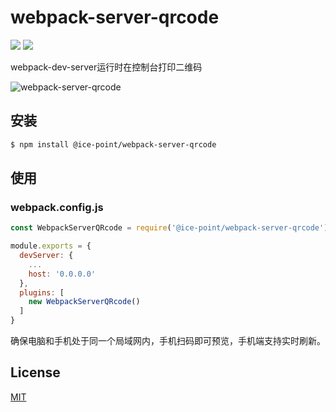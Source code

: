 # webpack-server-qrcode
![](https://img.shields.io/npm/v/qrcode-webpack-plugin.svg)
![](https://img.shields.io/github/license/li-shuaishuai/devserver-qrcode-webpack-plugin.svg)

webpack-dev-server运行时在控制台打印二维码

![webpack-server-qrcode](https://raw.githubusercontent.com/li-shuaishuai/webpack-server-qrcode/master/static/webpack-server-qrcode.png)

## 安装

```bash
$ npm install @ice-point/webpack-server-qrcode
```

## 使用

### webpack.config.js
```JavaScript
const WebpackServerQRcode = require('@ice-point/webpack-server-qrcode')

module.exports = {
  devServer: {
    ...
    host: '0.0.0.0'
  },
  plugins: [
    new WebpackServerQRcode()
  ]
}
```
确保电脑和手机处于同一个局域网内，手机扫码即可预览，手机端支持实时刷新。

## License

[MIT](https://github.com/li-shuaishuai/webpack-server-qrcode/blob/master/LICENSE)
